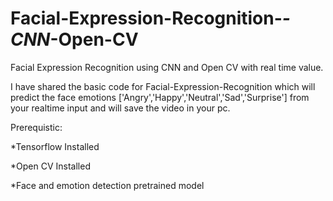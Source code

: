# Facial-Expression-Recognition-_-CNN_-Open-CV
Facial Expression Recognition using CNN and Open CV with real time value.

I have shared the basic code for Facial-Expression-Recognition which will predict the face emotions ['Angry','Happy','Neutral','Sad','Surprise'] from your realtime input and will save the video in your pc.

Prerequistic:
  
  *Tensorflow Installed
  
  *Open CV Installed
  
  *Face and emotion detection pretrained model 
